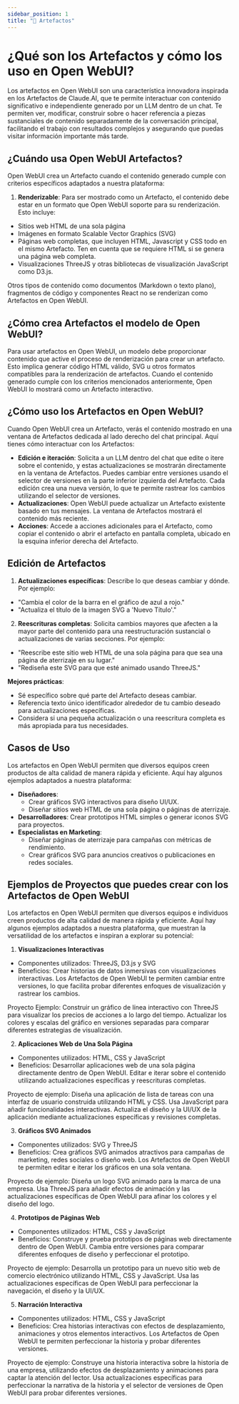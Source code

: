 ```yaml
---
sidebar_position: 1
title: "🏺 Artefactos"
---
```



# ¿Qué son los Artefactos y cómo los uso en Open WebUI?

Los artefactos en Open WebUI son una característica innovadora inspirada en los Artefactos de Claude.AI, que te permite interactuar con contenido significativo e independiente generado por un LLM dentro de un chat. Te permiten ver, modificar, construir sobre o hacer referencia a piezas sustanciales de contenido separadamente de la conversación principal, facilitando el trabajo con resultados complejos y asegurando que puedas visitar información importante más tarde.

## ¿Cuándo usa Open WebUI Artefactos?

Open WebUI crea un Artefacto cuando el contenido generado cumple con criterios específicos adaptados a nuestra plataforma:

1. **Renderizable**: Para ser mostrado como un Artefacto, el contenido debe estar en un formato que Open WebUI soporte para su renderización. Esto incluye:

* Sitios web HTML de una sola página
* Imágenes en formato Scalable Vector Graphics (SVG)
* Páginas web completas, que incluyen HTML, Javascript y CSS todo en el mismo Artefacto. Ten en cuenta que se requiere HTML si se genera una página web completa.
* Visualizaciones ThreeJS y otras bibliotecas de visualización JavaScript como D3.js.

Otros tipos de contenido como documentos (Markdown o texto plano), fragmentos de código y componentes React no se renderizan como Artefactos en Open WebUI.

## ¿Cómo crea Artefactos el modelo de Open WebUI?

Para usar artefactos en Open WebUI, un modelo debe proporcionar contenido que active el proceso de renderización para crear un artefacto. Esto implica generar código HTML válido, SVG u otros formatos compatibles para la renderización de artefactos. Cuando el contenido generado cumple con los criterios mencionados anteriormente, Open WebUI lo mostrará como un Artefacto interactivo.

## ¿Cómo uso los Artefactos en Open WebUI?

Cuando Open WebUI crea un Artefacto, verás el contenido mostrado en una ventana de Artefactos dedicada al lado derecho del chat principal. Aquí tienes cómo interactuar con los Artefactos:

* **Edición e iteración**: Solicita a un LLM dentro del chat que edite o itere sobre el contenido, y estas actualizaciones se mostrarán directamente en la ventana de Artefactos. Puedes cambiar entre versiones usando el selector de versiones en la parte inferior izquierda del Artefacto. Cada edición crea una nueva versión, lo que te permite rastrear los cambios utilizando el selector de versiones.
* **Actualizaciones**: Open WebUI puede actualizar un Artefacto existente basado en tus mensajes. La ventana de Artefactos mostrará el contenido más reciente.
* **Acciones**: Accede a acciones adicionales para el Artefacto, como copiar el contenido o abrir el artefacto en pantalla completa, ubicado en la esquina inferior derecha del Artefacto.

## Edición de Artefactos

1. **Actualizaciones específicas**: Describe lo que deseas cambiar y dónde. Por ejemplo:

* "Cambia el color de la barra en el gráfico de azul a rojo."
* "Actualiza el título de la imagen SVG a 'Nuevo Título'."

2. **Reescrituras completas**: Solicita cambios mayores que afecten a la mayor parte del contenido para una reestructuración sustancial o actualizaciones de varias secciones. Por ejemplo:

* "Reescribe este sitio web HTML de una sola página para que sea una página de aterrizaje en su lugar."
* "Rediseña este SVG para que esté animado usando ThreeJS."

**Mejores prácticas**:

* Sé específico sobre qué parte del Artefacto deseas cambiar.
* Referencia texto único identificador alrededor de tu cambio deseado para actualizaciones específicas.
* Considera si una pequeña actualización o una reescritura completa es más apropiada para tus necesidades.

## Casos de Uso

Los artefactos en Open WebUI permiten que diversos equipos creen productos de alta calidad de manera rápida y eficiente. Aquí hay algunos ejemplos adaptados a nuestra plataforma:

* **Diseñadores**:
  * Crear gráficos SVG interactivos para diseño UI/UX.
  * Diseñar sitios web HTML de una sola página o páginas de aterrizaje.
* **Desarrolladores**: Crear prototipos HTML simples o generar iconos SVG para proyectos.
* **Especialistas en Marketing**:
  * Diseñar páginas de aterrizaje para campañas con métricas de rendimiento.
  * Crear gráficos SVG para anuncios creativos o publicaciones en redes sociales.

## Ejemplos de Proyectos que puedes crear con los Artefactos de Open WebUI

Los artefactos en Open WebUI permiten que diversos equipos e individuos creen productos de alta calidad de manera rápida y eficiente. Aquí hay algunos ejemplos adaptados a nuestra plataforma, que muestran la versatilidad de los artefactos e inspiran a explorar su potencial:

1. **Visualizaciones Interactivas**

* Componentes utilizados: ThreeJS, D3.js y SVG
* Beneficios: Crear historias de datos inmersivas con visualizaciones interactivas. Los Artefactos de Open WebUI te permiten cambiar entre versiones, lo que facilita probar diferentes enfoques de visualización y rastrear los cambios.

Proyecto Ejemplo: Construir un gráfico de línea interactivo con ThreeJS para visualizar los precios de acciones a lo largo del tiempo. Actualizar los colores y escalas del gráfico en versiones separadas para comparar diferentes estrategias de visualización.

2. **Aplicaciones Web de Una Sola Página**

* Componentes utilizados: HTML, CSS y JavaScript
* Beneficios: Desarrollar aplicaciones web de una sola página directamente dentro de Open WebUI. Editar e iterar sobre el contenido utilizando actualizaciones específicas y reescrituras completas.

Proyecto de ejemplo: Diseña una aplicación de lista de tareas con una interfaz de usuario construida utilizando HTML y CSS. Usa JavaScript para añadir funcionalidades interactivas. Actualiza el diseño y la UI/UX de la aplicación mediante actualizaciones específicas y revisiones completas.

3. **Gráficos SVG Animados**

* Componentes utilizados: SVG y ThreeJS
* Beneficios: Crea gráficos SVG animados atractivos para campañas de marketing, redes sociales o diseño web. Los Artefactos de Open WebUI te permiten editar e iterar los gráficos en una sola ventana.

Proyecto de ejemplo: Diseña un logo SVG animado para la marca de una empresa. Usa ThreeJS para añadir efectos de animación y las actualizaciones específicas de Open WebUI para afinar los colores y el diseño del logo.

4. **Prototipos de Páginas Web**

* Componentes utilizados: HTML, CSS y JavaScript
* Beneficios: Construye y prueba prototipos de páginas web directamente dentro de Open WebUI. Cambia entre versiones para comparar diferentes enfoques de diseño y perfeccionar el prototipo.

Proyecto de ejemplo: Desarrolla un prototipo para un nuevo sitio web de comercio electrónico utilizando HTML, CSS y JavaScript. Usa las actualizaciones específicas de Open WebUI para perfeccionar la navegación, el diseño y la UI/UX.

5. **Narración Interactiva**

* Componentes utilizados: HTML, CSS y JavaScript
* Beneficios: Crea historias interactivas con efectos de desplazamiento, animaciones y otros elementos interactivos. Los Artefactos de Open WebUI te permiten perfeccionar la historia y probar diferentes versiones.

Proyecto de ejemplo: Construye una historia interactiva sobre la historia de una empresa, utilizando efectos de desplazamiento y animaciones para captar la atención del lector. Usa actualizaciones específicas para perfeccionar la narrativa de la historia y el selector de versiones de Open WebUI para probar diferentes versiones.
